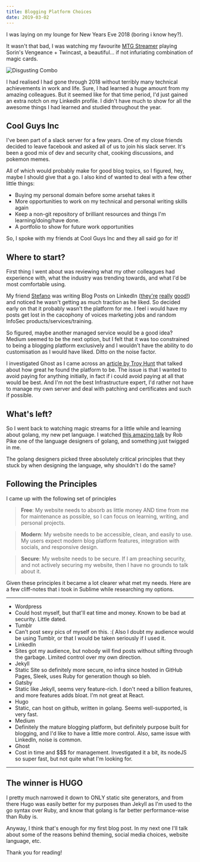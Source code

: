 ```yaml
---
title: Blogging Platform Choices
date: 2019-03-02
---
```


I was laying on my lounge for New Years Eve 2018 (boring i know hey?). 

It wasn't that bad, I was watching my favourite [MTG Streamer](https://www.youtube.com/channel/UCg1tU3i6z52tAZunIPhCS4w) playing Sorin's Vengeance + Twincast, a beautiful... if not infuriating combination of magic cards.

![Disgusting Combo](../../img/posts/2019-mar3-sorin.jpg)

I had realised I had gone through 2018 without terribly many technical achievements in work and life. Sure, I had learned a huge amount from my amazing colleagues. But it seemed like for that time period, I'd just gained an extra notch on my LinkedIn profile. I didn't have much to show for all the awesome things I had learned and studied throughout the year.

## Cool Guys Inc

I've been part of a slack server for a few years.  One of my close friends decided to leave facebook  and asked all of us to join his slack server. It's been a good mix of dev and security chat, cooking discussions, and pokemon memes.

All of which would probably make for good blog topics, so I figured, hey, maybe I should give that a go. I also kind of wanted to deal with a few other little things:

* Buying my personal domain before some arsehat takes it
* More opportunities to work on my technical and personal writing skills again
* Keep a non-git repository of brilliant resources and things I'm learning/doing/have done.
* A portfolio to show for future work opportunities

So, I spoke with my friends at Cool Guys Inc and they all said go for it!

## Where to start?

First thing I went about was reviewing what my other colleagues had experience with, what the industry was trending towards, and what I'd be most comfortable using.

My friend [Stefano](https://www.linkedin.com/in/stefano-parini-61ba6229/) was writing Blog Posts on LinkedIn ([they're](https://www.linkedin.com/pulse/application-security-program-simple-easy-stefano-parini/) [really](https://www.linkedin.com/pulse/application-security-program-information-noise-stefano-parini/) [good!](https://www.linkedin.com/pulse/application-security-program-volume-velocity-stefano-parini/)) and noticed he wasn't getting as much traction as he liked. So decided early on that it probably wasn't the platform for me. I feel i would have my posts get lost in the cacophony of voices marketing jobs and random InfoSec products/services/training. 

So figured, maybe another managed service would be a good idea? Medium seemed to be the next option, but I felt that it was too constrained to being a blogging platform exclusively and I wouldn't have the ability to do customisation as I would have liked. Ditto on the noise factor.

I investigated Ghost as I came across an [article by Troy Hunt](https://www.troyhunt.com/its-a-new-blog/) that talked about how great he found the platform to be. The issue is that I wanted to avoid paying for anything initially, in fact if i could avoid paying at all that would be best. And I'm not the best Infrastructure expert, I'd rather not have to manage my own server and deal with patching and certificates and such if possible.

## What's left?

So I went back to watching magic streams for a little while and learning about golang, my new pet language. I watched [this amazing talk](https://www.youtube.com/watch?v=rFejpH_tAHM) by Rob Pike one of the language designers of golang, and something just twigged in me.

The golang designers picked three absolutely critical principles that they stuck by when designing the language, why shouldn't I do the same?

## Following the Principles

I came up with the following set of principles

> **Free**: My website needs to absorb as little money AND time from me for maintenance as possible, so I can focus on learning, writing, and personal  projects.

> **Modern**: My website needs to be accessible, clean, and easily to use. My users expect modern blog platform features, integration with socials, and responsive design.

> **Secure**: My website needs to be secure. If I am preaching security, and not actively securing my website, then I have no grounds to talk about it.

Given these principles it became a lot clearer what met my needs. Here are a few cliff-notes that i took in Sublime while researching my options.

---

* Wordpress
 * Could host myself, but that'll eat time and money. Known to be bad at security. Little dated. 
* Tumblr
 * Can't post sexy pics of myself on this. :( Also I doubt my audience would be using Tumblr, or that I would be taken seriously if I used it.
* LinkedIn
 * Sites got my audience, but nobody will find posts without sifting through the garbage. Limited control over my own direction.
* Jekyll
 * Static Site so definitely more secure, no infra since hosted in GitHub Pages, Sleek, uses Ruby for generation though so bleh.
* Gatsby 
 * Static like Jekyll, seems very feature-rich. I don't need a billion features, and more features adds bloat. I'm not great at React.
* Hugo 
 * Static, can host on github, written in golang. Seems well-supported, is very fast. 
* Medium
 * Definitely the mature blogging platform, but definitely purpose built for blogging, and I'd like to have a little more control. Also, same issue with LinkedIn, noise is common.
* Ghost
 * Cost in time and $$$ for management. Investigated it a bit, its nodeJS so super fast, but not quite what I'm looking for.

 ---

## The winner is HUGO

I pretty much narrowed it down to ONLY static site generators, and from there Hugo was easily better for my purposes than Jekyll as I'm used to the go syntax over Ruby, and know that golang is far better performance-wise than Ruby is.

Anyway, I think that's enough for my first blog post. In my next one I'll talk about some of the reasons behind theming, social media choices, website language, etc.

Thank you for reading!